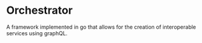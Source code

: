 # Orchestrator
A framework implemented in go that allows for the creation of interoperable services using graphQL.
